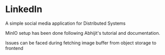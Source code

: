 # LinkedIn
 A simple social media application for Distributed Systems

 MinIO setup has been done following Abhijit's tutorial and documentation.

Issues can be faced during fetching image buffer from object storage to frontend
